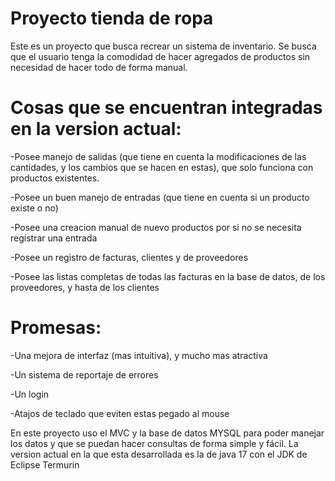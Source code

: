 # Proyecto tienda de ropa

Este es un proyecto que busca recrear un sistema de inventario. Se busca que el usuario tenga la comodidad de hacer agregados de productos sin necesidad 
de hacer todo de forma manual. 

# Cosas que se encuentran integradas en la version actual:

-Posee manejo de salidas (que tiene en cuenta la modificaciones de las cantidades, y los cambios que se hacen en estas), que solo funciona con productos existentes.

-Posee un buen manejo de entradas (que tiene en cuenta si un producto existe o no)

-Posee una creacion manual de nuevo productos por si no se necesita registrar una entrada

-Posee un registro de facturas, clientes y de proveedores

-Posee las listas completas de todas las facturas en la base de datos, de los proveedores, y hasta de los clientes


# Promesas:

-Una mejora de interfaz (mas intuitiva), y mucho mas atractiva

-Un sistema de reportaje de errores

-Un login

-Atajos de teclado que eviten estas pegado al mouse


En este proyecto uso el MVC y la base de datos MYSQL para poder manejar los datos y que se puedan hacer consultas de forma simple y fácil. La version actual en la que esta desarrollada es la de java 17 con el JDK de Eclipse Termurin


